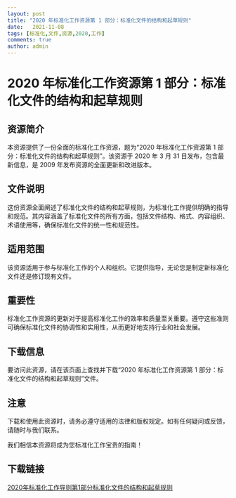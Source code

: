 ```yaml
---
layout: post
title: "2020 年标准化工作资源第 1 部分：标准化文件的结构和起草规则"
date:   2021-11-08
tags: [标准化,文件,资源,2020,工作]
comments: true
author: admin
---
```

# 2020 年标准化工作资源第 1 部分：标准化文件的结构和起草规则

## 资源简介

本资源提供了一份全面的标准化工作资源，题为“2020 年标准化工作资源第 1 部分：标准化文件的结构和起草规则”。该资源于 2020 年 3 月 31 日发布，包含最新信息，是 2009 年发布资源的全面更新和改进版本。

## 文件说明

这份资源全面阐述了标准化文件的结构和起草规则，为标准化工作提供明确的指导和规范。其内容涵盖了标准化文件的所有方面，包括文件结构、格式、内容组织、术语使用等，确保标准化文件的统一性和规范性。

## 适用范围

该资源适用于参与标准化工作的个人和组织。它提供指导，无论您是制定新标准化文件还是修订现有文件。

## 重要性

标准化工作资源的更新对于提高标准化工作的效率和质量至关重要。遵守这些准则可确保标准化文件的协调性和实用性，从而更好地支持行业和社会发展。

## 下载信息

要访问此资源，请在该页面上查找并下载“2020 年标准化工作资源第 1 部分：标准化文件的结构和起草规则”文件。

## 注意

下载和使用此资源时，请务必遵守适用的法律和版权规定。如有任何疑问或反馈，请随时与我们联系。

我们相信本资源将成为您标准化工作宝贵的指南！

## 下载链接

[2020年标准化工作导则第1部分标准化文件的结构和起草规则](https://pan.quark.cn/s/32ccd7640548)